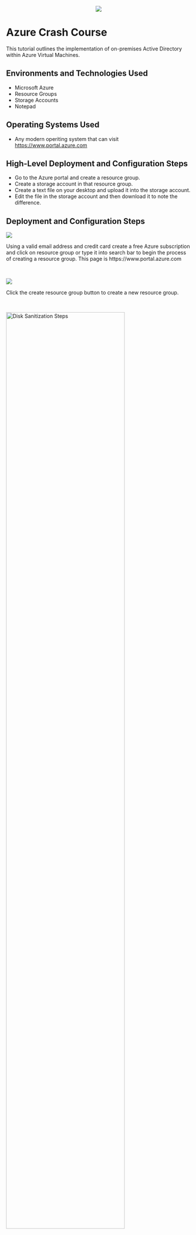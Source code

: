 <p align="center">
<img src="https://i.imgur.com/uHHD2uh.png"/>
</p>

<h1>Azure Crash Course</h1>
This tutorial outlines the implementation of on-premises Active Directory within Azure Virtual Machines.<br />



<h2>Environments and Technologies Used</h2>

- Microsoft Azure
- Resource Groups
- Storage Accounts
- Notepad

<h2>Operating Systems Used </h2>
  
- Any modern operiting system that can visit https://www.portal.azure.com
  
<h2>High-Level Deployment and Configuration Steps</h2>

- Go to the Azure portal and create a resource group.
- Create a storage account in that resource group.
- Create a text file on your desktop and upload it into the storage account.
- Edit the file in the storage account and then download it to note the difference.

<h2>Deployment and Configuration Steps</h2>

<p>
<img src="https://i.imgur.com/mQs4Heq.png"/>
</p>
<p>
Using a valid email address and credit card create a free Azure subscription and click on resource group or type it into search bar to begin the process of creating a resource group. This page is https://www.portal.azure.com
</p>
<br />

<p>
<img src="https://i.imgur.com/yQMObw4.png"/>
</p>
<p>
Click the create resource group button to create a new resource group.
</p>
<br />

<p>
<img src="https://i.imgur.com/DJmEXEB.png" height="80%" width="80%" alt="Disk Sanitization Steps"/>
</p>
<p>
Lorem ipsum dolor sit amet, consectetur adipiscing elit, sed do eiusmod tempor incididunt ut labore et dolore magna aliqua. Ut enim ad minim veniam, quis nostrud exercitation ullamco laboris nisi ut aliquip ex ea commodo consequat. Duis aute irure dolor in reprehenderit in voluptate velit esse cillum dolore eu fugiat nulla pariatur.
</p>
<br />

<p>
<img src="https://i.imgur.com/DJmEXEB.png" height="80%" width="80%" alt="Disk Sanitization Steps"/>
</p>
<p>
Lorem ipsum dolor sit amet, consectetur adipiscing elit, sed do eiusmod tempor incididunt ut labore et dolore magna aliqua. Ut enim ad minim veniam, quis nostrud exercitation ullamco laboris nisi ut aliquip ex ea commodo consequat. Duis aute irure dolor in reprehenderit in voluptate velit esse cillum dolore eu fugiat nulla pariatur.
</p>
<br />

<p>
<img src="https://i.imgur.com/DJmEXEB.png" height="80%" width="80%" alt="Disk Sanitization Steps"/>
</p>
<p>
Lorem ipsum dolor sit amet, consectetur adipiscing elit, sed do eiusmod tempor incididunt ut labore et dolore magna aliqua. Ut enim ad minim veniam, quis nostrud exercitation ullamco laboris nisi ut aliquip ex ea commodo consequat. Duis aute irure dolor in reprehenderit in voluptate velit esse cillum dolore eu fugiat nulla pariatur.
</p>
<br />


